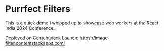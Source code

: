 # Purrfect Filters

This is a quick demo I whipped up to showcase web workers at the React India 2024 Conference.

Deployed on [Contentstack Launch](https://www.contentstack.com/docs/developers/launch): https://image-filter.contentstackapps.com/